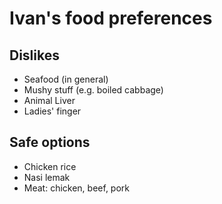 # Ivan's food preferences

## Dislikes

- Seafood (in general)
- Mushy stuff (e.g. boiled cabbage)
- Animal Liver
- Ladies' finger

## Safe options

- Chicken rice
- Nasi lemak
- Meat: chicken, beef, pork

